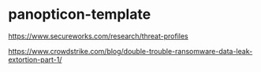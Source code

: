 # panopticon-template

https://www.secureworks.com/research/threat-profiles

https://www.crowdstrike.com/blog/double-trouble-ransomware-data-leak-extortion-part-1/
